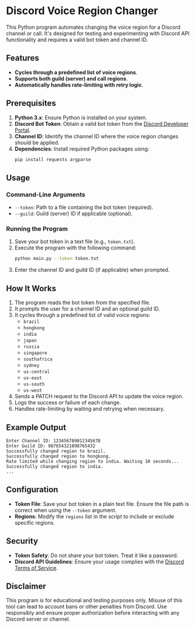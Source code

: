 # Discord Voice Region Changer

This Python program automates changing the voice region for a Discord channel or call. It's designed for testing and experimenting with Discord API functionality and requires a valid bot token and channel ID.

## Features

- **Cycles through a predefined list of voice regions**.
- **Supports both guild (server) and call regions**.
- **Automatically handles rate-limiting with retry logic**.

## Prerequisites

1. **Python 3.x**: Ensure Python is installed on your system.
2. **Discord Bot Token**: Obtain a valid bot token from the [Discord Developer Portal](https://discord.com/developers/applications).
3. **Channel ID**: Identify the channel ID where the voice region changes should be applied.
4. **Dependencies**: Install required Python packages using:
   ```bash
   pip install requests argparse
   ```

## Usage

### Command-Line Arguments

- `--token`: Path to a file containing the bot token (required).
- `--guild`: Guild (server) ID if applicable (optional).

### Running the Program

1. Save your bot token in a text file (e.g., `token.txt`).
2. Execute the program with the following command:
   ```bash
   python main.py --token token.txt
   ```
3. Enter the channel ID and guild ID (if applicable) when prompted.

## How It Works

1. The program reads the bot token from the specified file.
2. It prompts the user for a channel ID and an optional guild ID.
3. It cycles through a predefined list of valid voice regions:
   - `brazil`
   - `hongkong`
   - `india`
   - `japan`
   - `russia`
   - `singapore`
   - `southafrica`
   - `sydney`
   - `us-central`
   - `us-east`
   - `us-south`
   - `us-west`
4. Sends a PATCH request to the Discord API to update the voice region.
5. Logs the success or failure of each change.
6. Handles rate-limiting by waiting and retrying when necessary.

## Example Output

```
Enter Channel ID: 123456789012345678
Enter Guild ID: 987654321098765432
Successfully changed region to brazil.
Successfully changed region to hongkong.
Rate limited while changing region to india. Waiting 10 seconds...
Successfully changed region to india.
...
```

## Configuration

- **Token File**: Save your bot token in a plain text file. Ensure the file path is correct when using the `--token` argument.
- **Regions**: Modify the `regions` list in the script to include or exclude specific regions.

## Security

- **Token Safety**: Do not share your bot token. Treat it like a password.
- **Discord API Guidelines**: Ensure your usage complies with the [Discord Terms of Service](https://discord.com/terms).

## Disclaimer

This program is for educational and testing purposes only. Misuse of this tool can lead to account bans or other penalties from Discord. Use responsibly and ensure proper authorization before interacting with any Discord server or channel.

